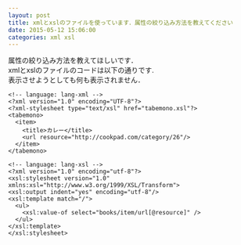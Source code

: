 ```yaml
---
layout: post
title: xmlとxslのファイルを使っています．属性の絞り込み方法を教えてください
date: 2015-05-12 15:06:00
categories: xml xsl
---
```

<!-- {% raw %} -->
<p>属性の絞り込み方法を教えてほしいです．<br>
xmlとxslのファイルのコードは以下の通りです.<br>
表示させようとしても何も表示されません．</p>

<pre><code>&lt;!-- language: lang-xml --&gt;
&lt;?xml version="1.0" encoding="UTF-8"?&gt;
&lt;?xml-stylesheet type="text/xsl" href="tabemono.xsl"?&gt;
&lt;tabemono&gt;
  &lt;item&gt;
    &lt;title&gt;カレー&lt;/title&gt;
    &lt;url resource="http://cookpad.com/category/26"/&gt;
  &lt;/item&gt;
&lt;/tabemono&gt;

&lt;!-- language: lang-xsl --&gt;
&lt;?xml version="1.0" encoding="utf-8"?&gt;
&lt;xsl:stylesheet version="1.0" xmlns:xsl="http://www.w3.org/1999/XSL/Transform"&gt;
&lt;xsl:output indent="yes" encoding="utf-8"/&gt;
&lt;xsl:template match="/"&gt;
  &lt;ul&gt;  
    &lt;xsl:value-of select="books/item/url[@resource]" /&gt;
  &lt;/ul&gt;
&lt;/xsl:template&gt;
&lt;/xsl:stylesheet&gt;
</code></pre>
<!-- {% endraw %} -->
